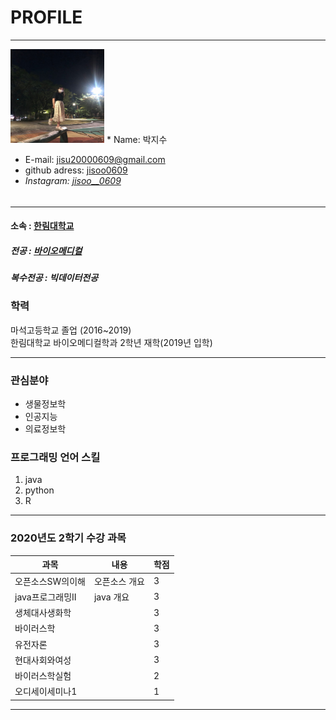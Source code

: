 # PROFILE
---
<img src=tkwls.jpg height=150 width=150> 
* Name: 박지수

* E-mail: jisu20000609@gmail.com  
* github adress: [jisoo0609][github]       
* *Instagram: [jisoo__0609][instagram]*         

###### 

---

#### 소속 : [한림대학교][Hallym]    
##### 전공 : [바이오메디컬][biomedical]
##### 복수전공 : 빅데이터전공


### 학력
마석고등학교 졸업 (2016~2019)    
한림대학교 바이오메디컬학과 2학년 재학(2019년 입학)

----

### 관심분야   
* 생물정보학
* 인공지능
* 의료정보학

### 프로그래밍 언어 스킬   
1. java  
3. python
4. R

--------------

### 2020년도 2학기 수강 과목

|과목|내용|학점|
|---|---|---|
|오픈소스SW의이해|오픈소스 개요|3|
|java프로그래밍II|java 개요|3|
|생체대사생화학||3|
|바이러스학||3|
|유전자론||3|
|현대사회와여성||3|
|바이러스학실험||2|
|오디세이세미나1||1|


-----------



[Hallym]: https://www.hallym.ac.kr/
[github]: http://github.com/jisoo0609
[instagram]: https://www.instagram.com/jisoo__0609/
[biomedical]: https://biomedical.hallym.ac.kr/



